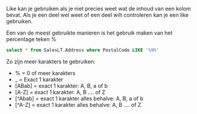 Like kan je gebruiken als je niet precies weet wat de inhoud van een kolom bevat. Als je een deel wel weet of een deel wilt controleren kan je een like gebruiken. 

Een van de meest gebruikte manieren is het gebruik maken van het percentage teken %
```sql
select * from SalesLT.Address where PostalCode LIKE '%9%'
```
Zo zijn meer karakters te gebruiken:

- % = 0 of meer karakters
- _ = Exact 1 karakter
- \[ABab] = exact 1 karakter: A, B, a of b
- \[A-Z] = exact 1 karakter: A, B .... of Z
- \[^Abab] = exact 1 karakter alles behalve: A, B, a of b
- \[^A-Z] = exact 1 karakter alles behalve: A, B .... of Z